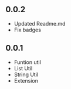 ## 0.0.2

* Updated Readme.md
* Fix badges

## 0.0.1

* Funtion util
* List Util
* String Util
* Extension
